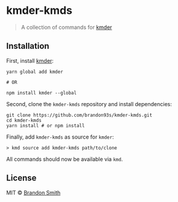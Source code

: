 # kmder-kmds

> A collection of commands for [kmder](https://github.com/brandon93s/kmder)

## Installation

First, install [kmder](https://github.com/brandon93s/kmder):

```shell
yarn global add kmder

# OR

npm install kmder --global
```

Second, clone the `kmder-kmds` repository and install dependencies:

```shell
git clone https://github.com/brandon93s/kmder-kmds.git
cd kmder-kmds
yarn install # or npm install
```

Finally, add `kmder-kmds` as source for `kmder`:

```shell
> kmd source add kmder-kmds path/to/clone
```

All commands should now be available via `kmd`.

## License

MIT © [Brandon Smith](https://github.com/brandon93s)
